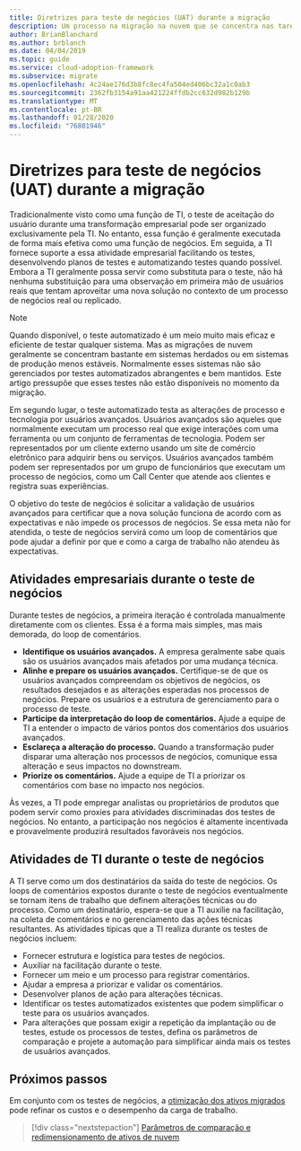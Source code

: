 ```yaml
---
title: Diretrizes para teste de negócios (UAT) durante a migração
description: Um processo na migração na nuvem que se concentra nas tarefas de migrar cargas de trabalho para a nuvem.
author: BrianBlanchard
ms.author: brblanch
ms.date: 04/04/2019
ms.topic: guide
ms.service: cloud-adoption-framework
ms.subservice: migrate
ms.openlocfilehash: 4c24ae176d3b8fc8ec4fa504ed406bc32a1c0ab3
ms.sourcegitcommit: 2362fb3154a91aa421224ffdb2cc632d982b129b
ms.translationtype: MT
ms.contentlocale: pt-BR
ms.lasthandoff: 01/28/2020
ms.locfileid: "76801946"
---
```

# <a name="guidance-for-business-testing-uat-during-migration"></a>Diretrizes para teste de negócios (UAT) durante a migração

Tradicionalmente visto como uma função de TI, o teste de aceitação do usuário durante uma transformação empresarial pode ser organizado exclusivamente pela TI. No entanto, essa função é geralmente executada de forma mais efetiva como uma função de negócios. Em seguida, a TI fornece suporte a essa atividade empresarial facilitando os testes, desenvolvendo planos de testes e automatizando testes quando possível. Embora a TI geralmente possa servir como substituta para o teste, não há nenhuma substituição para uma observação em primeira mão de usuários reais que tentam aproveitar uma nova solução no contexto de um processo de negócios real ou replicado.

> [!NOTE]
> Quando disponível, o teste automatizado é um meio muito mais eficaz e eficiente de testar qualquer sistema. Mas as migrações de nuvem geralmente se concentram bastante em sistemas herdados ou em sistemas de produção menos estáveis. Normalmente esses sistemas não são gerenciados por testes automatizados abrangentes e bem mantidos. Este artigo pressupõe que esses testes não estão disponíveis no momento da migração.

Em segundo lugar, o teste automatizado testa as alterações de processo e tecnologia por usuários avançados. Usuários avançados são aqueles que normalmente executam um processo real que exige interações com uma ferramenta ou um conjunto de ferramentas de tecnologia. Podem ser representados por um cliente externo usando um site de comércio eletrônico para adquirir bens ou serviços. Usuários avançados também podem ser representados por um grupo de funcionários que executam um processo de negócios, como um Call Center que atende aos clientes e registra suas experiências.

O objetivo do teste de negócios é solicitar a validação de usuários avançados para certificar que a nova solução funciona de acordo com as expectativas e não impede os processos de negócios. Se essa meta não for atendida, o teste de negócios servirá como um loop de comentários que pode ajudar a definir por que e como a carga de trabalho não atendeu às expectativas.

## <a name="business-activities-during-business-testing"></a>Atividades empresariais durante o teste de negócios

Durante testes de negócios, a primeira iteração é controlada manualmente diretamente com os clientes. Essa é a forma mais simples, mas mais demorada, do loop de comentários.

- **Identifique os usuários avançados.** A empresa geralmente sabe quais são os usuários avançados mais afetados por uma mudança técnica.
- **Alinhe e prepare os usuários avançados.** Certifique-se de que os usuários avançados compreendam os objetivos de negócios, os resultados desejados e as alterações esperadas nos processos de negócios. Prepare os usuários e a estrutura de gerenciamento para o processo de teste.
- **Participe da interpretação do loop de comentários.** Ajude a equipe de TI a entender o impacto de vários pontos dos comentários dos usuários avançados.
- **Esclareça a alteração do processo.** Quando a transformação puder disparar uma alteração nos processos de negócios, comunique essa alteração e seus impactos no downstream.
- **Priorize os comentários.** Ajude a equipe de TI a priorizar os comentários com base no impacto nos negócios.

Às vezes, a TI pode empregar analistas ou proprietários de produtos que podem servir como proxies para atividades discriminadas dos testes de negócios. No entanto, a participação nos negócios é altamente incentivada e provavelmente produzirá resultados favoráveis nos negócios.

## <a name="it-activities-during-business-testing"></a>Atividades de TI durante o teste de negócios

A TI serve como um dos destinatários da saída do teste de negócios. Os loops de comentários expostos durante o teste de negócios eventualmente se tornam itens de trabalho que definem alterações técnicas ou do processo. Como um destinatário, espera-se que a TI auxilie na facilitação, na coleta de comentários e no gerenciamento das ações técnicas resultantes. As atividades típicas que a TI realiza durante os testes de negócios incluem:

- Fornecer estrutura e logística para testes de negócios.
- Auxiliar na facilitação durante o teste.
- Fornecer um meio e um processo para registrar comentários.
- Ajudar a empresa a priorizar e validar os comentários.
- Desenvolver planos de ação para alterações técnicas.
- Identificar os testes automatizados existentes que podem simplificar o teste para os usuários avançados.
- Para alterações que possam exigir a repetição da implantação ou de testes, estude os processos de testes, defina os parâmetros de comparação e projete a automação para simplificar ainda mais os testes de usuários avançados.

## <a name="next-steps"></a>Próximos passos

Em conjunto com os testes de negócios, a [otimização dos ativos migrados](./optimize.md) pode refinar os custos e o desempenho da carga de trabalho.

> [!div class="nextstepaction"]
> [Parâmetros de comparação e redimensionamento de ativos de nuvem](./optimize.md)
